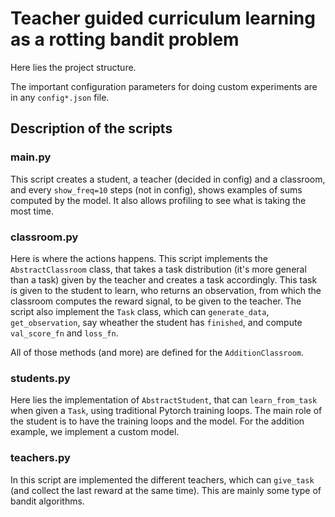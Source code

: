 # Teacher guided curriculum learning as a rotting bandit problem
Here lies the project structure.

The important configuration parameters for doing custom experiments are in any `config*.json` file.

## Description of the scripts

### main.py
This script creates a student, a teacher (decided in config) and a classroom, and every `show_freq=10` steps (not in config), shows examples of sums computed by the model. It also allows profiling to see what is taking the most time.

### classroom.py
Here is where the actions happens. This script implements the `AbstractClassroom` class, that takes a task distribution (it's more general than a task) given by the teacher and creates a task accordingly. This task is given to the student to learn, who returns an observation, from which the classroom computes the reward signal, to be given to the teacher.
The script also implement the `Task` class, which can `generate_data`, `get_observation`, say wheather the student has `finished`, and compute `val_score_fn` and `loss_fn`.

All of those methods (and more) are defined for the `AdditionClassroom`.

### students.py
Here lies the implementation of `AbstractStudent`, that can `learn_from_task` when given a `Task`, using traditional Pytorch training loops. The main role of the student is to have the training loops and the model. For the addition example, we implement a custom model.

### teachers.py
In this script are implemented the different teachers, which can `give_task` (and collect the last reward at the same time). This are mainly some type of bandit algorithms.




